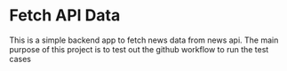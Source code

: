# <b>Fetch API Data</b>
<p>This is a simple backend app to fetch news data from news api. The main purpose of this project is to test out the github workflow to run the test cases</p>